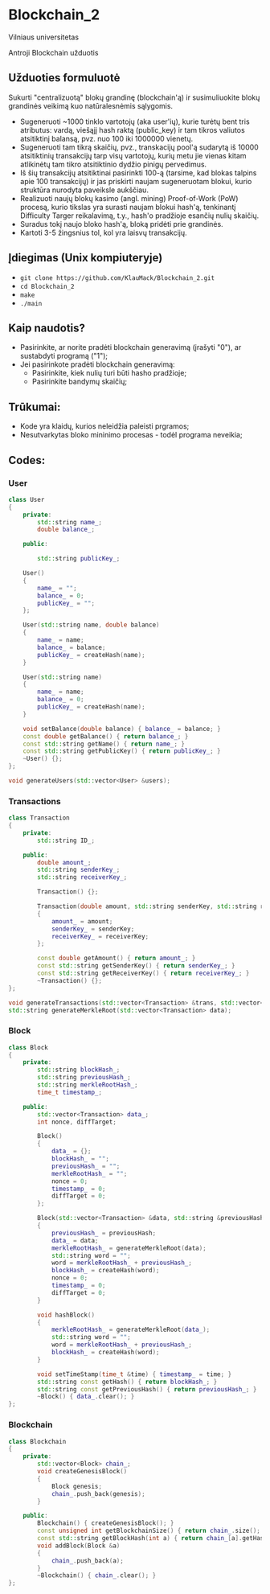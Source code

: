 # Blockchain_2

Vilniaus universitetas

Antroji Blockchain užduotis

## Užduoties formuluotė

Sukurti "centralizuotą" blokų grandinę (blockchain'ą) ir susimuliuokite blokų grandinės veikimą kuo natūralesnėmis sąlygomis.

- Sugeneruoti ~1000 tinklo vartotojų (aka user'ių), kurie turėtų bent tris atributus: vardą, viešąjį hash raktą (public_key) ir tam tikros valiutos atsitiktinį balansą, pvz. nuo 100 iki 1000000 vienetų.
- Sugeneruoti tam tikrą skaičių, pvz., transkacijų pool'ą sudarytą iš 10000 atsitiktinių transakcijų tarp visų vartotojų, kurių metu jie vienas kitam atlikinėtų tam tikro atsitiktinio dydžio pinigų pervedimus.
- Iš šių transakcijų atsitiktinai pasirinkti 100-ą (tarsime, kad blokas talpins apie 100 transakcijų) ir jas priskirti naujam sugeneruotam blokui, kurio struktūra nurodyta paveiksle aukščiau.
- Realizuoti naujų blokų kasimo (angl. mining) Proof-of-Work (PoW) procesą, kurio tikslas yra surasti naujam blokui hash'ą, tenkinantį Difficulty Targer reikalavimą, t.y., hash'o pradžioje esančių nulių skaičių.
- Suradus tokį naujo bloko hash'ą, bloką pridėti prie grandinės.
- Kartoti 3-5 žingsnius tol, kol yra laisvų transakcijų.


## Įdiegimas (Unix kompiuteryje)

- `git clone https://github.com/KlauMack/Blockchain_2.git`
- `cd Blockchain_2`
- `make`
- `./main`

## Kaip naudotis?

- Pasirinkite, ar norite pradėti blockchain generavimą (įrašyti "0"), ar sustabdyti programą ("1");
- Jei pasirinkote pradėti blockchain generavimą:
  - Pasirinkite, kiek nulių turi būti hasho pradžioje;
  - Pasirinkite bandymų skaičių;

## Trūkumai:
- Kode yra klaidų, kurios neleidžia paleisti prgramos;
- Nesutvarkytas bloko mininimo procesas - todėl programa neveikia;

## Codes:

### User
```c++
class User
{
    private:
        std::string name_;
        double balance_;

    public:

        std::string publicKey_;

    User()
    {
        name_ = "";
        balance_ = 0;
        publicKey_ = "";
    };

    User(std::string name, double balance)
    {
        name_ = name;
        balance_ = balance;
        publicKey_ = createHash(name);
    }

    User(std::string name)
    {
        name_ = name;
        balance_ = 0;
        publicKey_ = createHash(name);
    }

    void setBalance(double balance) { balance_ = balance; }
    const double getBalance() { return balance_; }
    const std::string getName() { return name_; }
    const std::string getPublicKey() { return publicKey_; }
    ~User() {};
};

void generateUsers(std::vector<User> &users);
```

### Transactions
```c++
class Transaction
{
    private:
        std::string ID_;

    public:
        double amount_;
        std::string senderKey_;
        std::string receiverKey_;

        Transaction() {};

        Transaction(double amount, std::string senderKey, std::string receiverKey)
        {
            amount_ = amount;
            senderKey_ = senderKey;
            receiverKey_ = receiverKey;
        };

        const double getAmount() { return amount_; }
        const std::string getSenderKey() { return senderKey_; }
        const std::string getReceiverKey() { return receiverKey_; }
        ~Transaction() {};
};

void generateTransactions(std::vector<Transaction> &trans, std::vector<User> &users);
std::string generateMerkleRoot(std::vector<Transaction> data);
```

### Block
```c++
class Block
{
    private:
        std::string blockHash_;
        std::string previousHash_;
        std::string merkleRootHash_;
        time_t timestamp_;

    public:
        std::vector<Transaction> data_;
        int nonce, diffTarget;

        Block()
        {
            data_ = {};
            blockHash_ = "";
            previousHash_ = "";
            merkleRootHash_ = "";
            nonce = 0;
            timestamp_ = 0;
            diffTarget = 0;
        };

        Block(std::vector<Transaction> &data, std::string &previousHash)
        {
            previousHash_ = previousHash;
            data_ = data;
            merkleRootHash_ = generateMerkleRoot(data);
            std::string word = "";
            word = merkleRootHash_ + previousHash_; 
            blockHash_ = createHash(word);
            nonce = 0;
            timestamp_ = 0;
            diffTarget = 0;
        }

        void hashBlock()
        {
            merkleRootHash_ = generateMerkleRoot(data_);
            std::string word = "";
            word = merkleRootHash_ + previousHash_;
            blockHash_ = createHash(word);
        }

        void setTimeStamp(time_t &time) { timestamp_ = time; }
        std::string const getHash() { return blockHash_; }
        std::string const getPreviousHash() { return previousHash_; }
        ~Block() { data_.clear(); }
};
```

### Blockchain
```c++
class Blockchain
{
    private:
        std::vector<Block> chain_;
        void createGenesisBlock()
        {
            Block genesis;
            chain_.push_back(genesis);
        }

    public:
        Blockchain() { createGenesisBlock(); }
        const unsigned int getBlockchainSize() { return chain_.size(); }
        const std::string getBlockHash(int a) { return chain_[a].getHash(); }
        void addBlock(Block &a)
        {
            chain_.push_back(a);
        }
        ~Blockchain() { chain_.clear(); }
};
```